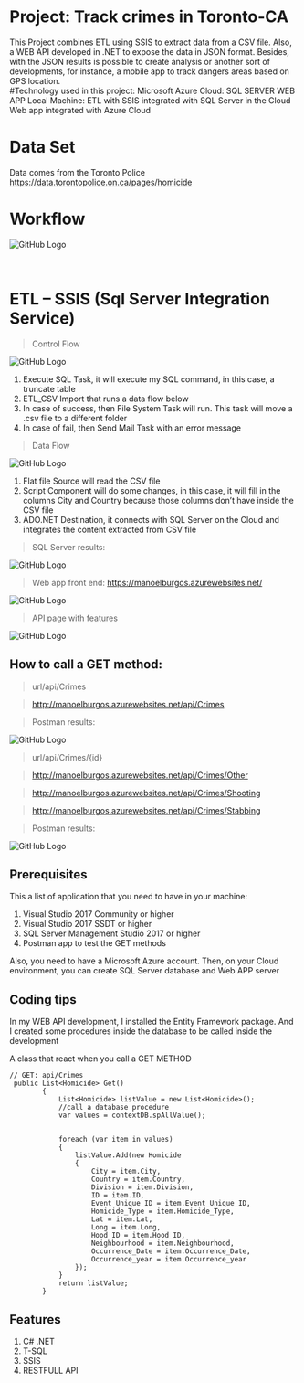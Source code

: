 # Project: Track crimes in Toronto-CA
This Project combines ETL using SSIS to extract data from a CSV file. Also, a WEB API developed in .NET to expose the data in JSON format. Besides, with the JSON results is possible to create analysis or another sort of developments, for instance, a mobile app to track dangers areas based on GPS location.  
#Technology used in this project:
Microsoft Azure Cloud:
	SQL SERVER
	WEB APP
Local Machine:
ETL with SSIS integrated with SQL Server in the Cloud
Web app integrated with Azure Cloud
# Data Set
Data comes from the Toronto Police
https://data.torontopolice.on.ca/pages/homicide

# Workflow

 ![GitHub Logo](/Screenshots/workflow.png)

 
# ETL – SSIS (Sql Server Integration Service)	
> Control Flow


![GitHub Logo](/Screenshots/control_flow.png)


1. Execute SQL Task, it will execute my SQL command, in this case, a truncate table
2. ETL_CSV Import that runs a data flow below
3. In case of success, then File System Task will run. This task will move a .csv file to a different folder
4. In case of fail, then Send Mail Task with an error message

> Data Flow

![GitHub Logo](/Screenshots/data_flow.png)

1. Flat file Source will read the CSV file
2. Script Component will do some changes, in this case, it will fill in the columns City and Country because those columns don’t have inside the CSV file
3. ADO.NET Destination, it connects with SQL Server on the Cloud and integrates the content extracted from CSV file

> SQL Server results:

![GitHub Logo](/Screenshots/db_result.png)


> Web app front end:
https://manoelburgos.azurewebsites.net/
 
![GitHub Logo](/Screenshots/webapi_front.PNG)

> API page with features

![GitHub Logo](/Screenshots/doc_api.png)
 

## How to call a GET method:

> url/api/Crimes

> http://manoelburgos.azurewebsites.net/api/Crimes

> Postman results:

![GitHub Logo](/Screenshots/get_crimes.png)

> url/api/Crimes/{id}

> http://manoelburgos.azurewebsites.net/api/Crimes/Other

> http://manoelburgos.azurewebsites.net/api/Crimes/Shooting

> http://manoelburgos.azurewebsites.net/api/Crimes/Stabbing

> Postman results:

![GitHub Logo](/Screenshots/get_crimes_id.png)

## Prerequisites 

This a list of application that you need to have in your machine:
1. Visual Studio 2017 Community or higher
2. Visual Studio 2017 SSDT or higher
3. SQL Server Management Studio 2017 or higher
4. Postman app to test the GET methods 

Also, you need to have a Microsoft Azure account. Then, on your Cloud environment, you can create SQL Server database and Web APP server



## Coding tips
In my WEB API development, I installed the Entity Framework package. And I created some procedures inside the database to be called inside the development

A class that react when you call a GET METHOD
```
// GET: api/Crimes
 public List<Homicide> Get()
        {
            List<Homicide> listValue = new List<Homicide>();
            //call a database procedure
            var values = contextDB.spAllValue();
 
 
            foreach (var item in values)
            {
                listValue.Add(new Homicide
                {
                    City = item.City,
                    Country = item.Country,
                    Division = item.Division,
                    ID = item.ID,
                    Event_Unique_ID = item.Event_Unique_ID,
                    Homicide_Type = item.Homicide_Type,
                    Lat = item.Lat,
                    Long = item.Long,
                    Hood_ID = item.Hood_ID,
                    Neighbourhood = item.Neighbourhood,
                    Occurrence_Date = item.Occurrence_Date,
                    Occurrence_year = item.Occurrence_year
                });
            }
            return listValue;
        }

```
## Features

1. C# .NET
2. T-SQL
3. SSIS
4. RESTFULL API

